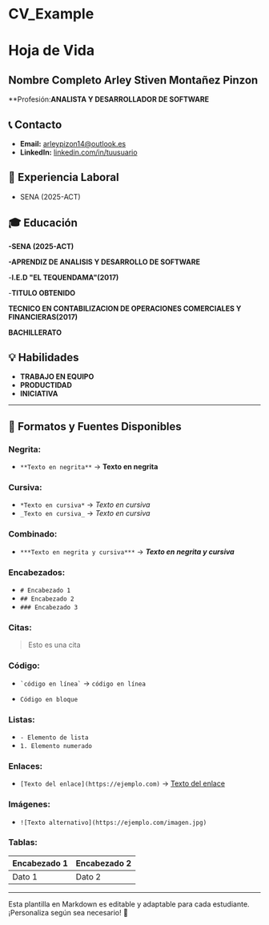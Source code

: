 # CV_Example
# Hoja de Vida

## Nombre Completo  Arley Stiven Montañez Pinzon

**Profesión:**ANALISTA Y DESARROLLADOR DE SOFTWARE**

## 📞 Contacto
- **Email:** [arleypizon14@outlook.es](mailto:arleypizon14@outlook.es)
- **LinkedIn:** [linkedin.com/in/tuusuario](https://linkedin.com/in/tuusuario)

## 🏢 Experiencia Laboral
- SENA (2025-ACT)
  
## 🎓 Educación
**-SENA (2025-ACT)**

**-APRENDIZ DE ANALISIS Y DESARROLLO DE SOFTWARE**

-**I.E.D "EL TEQUENDAMA"(2017)**

-**TITULO OBTENIDO**

**TECNICO EN CONTABILIZACION DE OPERACIONES COMERCIALES Y FINANCIERAS(2017)**

**BACHILLERATO**

## 💡 Habilidades
- **TRABAJO EN EQUIPO**
- **PRODUCTIDAD**
- **INICIATIVA**

---

## 🎨 Formatos y Fuentes Disponibles

### **Negrita:**
- `**Texto en negrita**` → **Texto en negrita**

### **Cursiva:**
- `*Texto en cursiva*` → *Texto en cursiva*
- `_Texto en cursiva_` → _Texto en cursiva_

### **Combinado:**
- `***Texto en negrita y cursiva***` → ***Texto en negrita y cursiva***

### **Encabezados:**
- `# Encabezado 1`
- `## Encabezado 2`
- `### Encabezado 3`

### **Citas:**
> Esto es una cita

### **Código:**
- `` `código en línea` `` → `código en línea`
- ```
  Código en bloque
  ```

### **Listas:**
- `- Elemento de lista`
- `1. Elemento numerado`

### **Enlaces:**
- `[Texto del enlace](https://ejemplo.com)` → [Texto del enlace](https://ejemplo.com)

### **Imágenes:**
- `![Texto alternativo](https://ejemplo.com/imagen.jpg)`

### **Tablas:**
| Encabezado 1 | Encabezado 2 |
|-------------|-------------|
| Dato 1     | Dato 2      |

---

Esta plantilla en Markdown es editable y adaptable para cada estudiante. ¡Personaliza según sea necesario! 🎯

